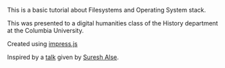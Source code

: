This is a basic tutorial about Filesystems and Operating System stack.

This was presented to a digital humanities class of the History department at the Columbia University. 

Created using [impress.js](https://github.com/impress/impress.js/)

Inspired by a [talk](http://alseambusher.github.io/html5-css3-tutorial/) given by [Suresh Alse](https://github.com/alseambusher/).
